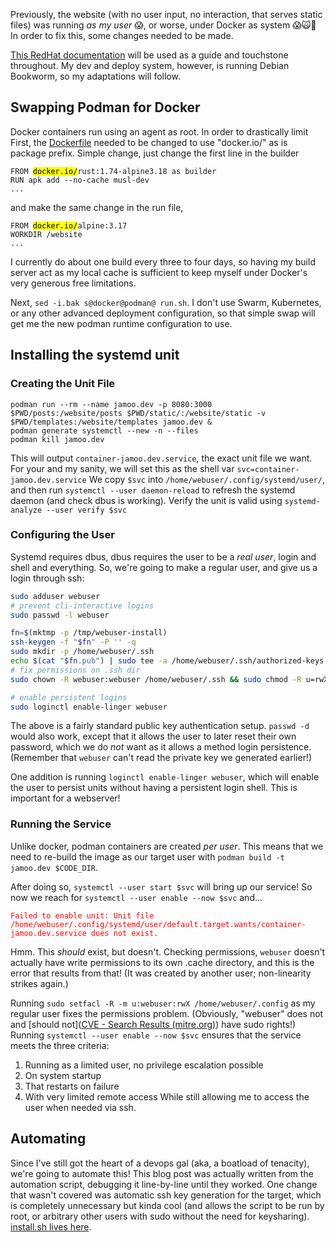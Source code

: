 Previously, the website (with no user input, no interaction, that serves static files) was running *as my user* 😱, or worse, under Docker as system 😱🙀🫨 In order to fix this, some changes needed to be made.

[This RedHat documentation](https://www.redhat.com/sysadmin/container-systemd-persist-reboot) will be used as a guide and touchstone throughout. My dev and deploy system, however, is running Debian Bookworm, so my adaptations will follow.
## Swapping Podman for Docker
Docker containers run using an agent as root. In order to drastically limit
First, the [Dockerfile](https://github.com/freeone3000/jamoo-dev-website/blob/master/Dockerfile) needed to be changed to use "docker.io/" as is package prefix. Simple change, just change the first line in the builder
<pre><code class="language-Dockerfile">FROM <mark>docker.io/</mark>rust:1.74-alpine3.18 as builder
RUN apk add --no-cache musl-dev
...
</code></pre>

and make the same change in the run file,
<pre><code class="language-Dockerfile">FROM <mark>docker.io/</mark>alpine:3.17
WORKDIR /website
...
</code></pre>

I currently do about one build every three to four days, so having my build server act as my local cache is sufficient to keep myself under Docker's very generous free limitations.

Next, `sed -i.bak s@docker@podman@ run.sh`.  I don't use Swarm, Kubernetes, or any other advanced deployment configuration, so that simple swap will get me the new podman runtime configuration to use.
## Installing the systemd unit
### Creating the Unit File
```shell
podman run --rm --name jamoo.dev -p 8080:3000 $PWD/posts:/website/posts $PWD/static/:/website/static -v $PWD/templates:/website/templates jamoo.dev &
podman generate systemctl --new -n --files
podman kill jamoo.dev
```
This will output `container-jamoo.dev.service`, the exact unit file we want. For your and my sanity, we will set this as the shell var `svc=container-jamoo.dev.service` 
We copy `$svc` into `/home/webuser/.config/systemd/user/`, and then run `systemctl --user daemon-reload` to refresh the systemd daemon (and check dbus is working). Verify the unit is valid using `systemd-analyze --user verify $svc`
### Configuring the User
Systemd requires dbus, dbus requires the user to be a *real user*, login and shell and everything. So, we're going to make a regular user, and give us a login through ssh:
```zsh
sudo adduser webuser
# prevent cli-interactive logins
sudo passwd -l webuser 

fn=$(mktmp -p /tmp/webuser-install)
ssh-keygen -f "$fn" -P '' -q
sudo mkdir -p /home/webuser/.ssh
echo $(cat "$fn.pub") | sudo tee -a /home/webuser/.ssh/authorized-keys
# fix permissions on .ssh dir
sudo chown -R webuser:webuser /home/webuser/.ssh && sudo chmod -R u=rwX,o-rwx,g-rwx /home/webuser/.ssh

# enable persistent logins
sudo loginctl enable-linger webuser
```
The above is a fairly standard public key authentication setup. `passwd -d` would also work, except that it allows the user to later reset their own password, which we do *not* want as it allows a method login persistence. (Remember that  `webuser` can't read the private key we generated earlier!)

One addition is running `loginctl enable-linger webuser`, which will enable the user to persist units without having a persistent login shell. This is important for a webserver!
### Running the Service
Unlike docker, podman containers are created *per user*. This means that we need to re-build the image as our target user with `podman build -t jamoo.dev $CODE_DIR`.

After doing so, `systemctl --user start $svc` will bring up our service! So now we reach for `systemctl --user enable --now $svc` and...
<pre><code class="language-shell"><span style="color: red">Failed to enable unit: Unit file /home/webuser/.config/systemd/user/default.target.wants/container-jamoo.dev.service does not exist.
</span></code></pre>
Hmm. This *should* exist, but doesn't. Checking permissions, `webuser` doesn't actually have write permissions to its own .cache directory, and this is the error that results from that! (It was created by another user; non-linearity strikes again.)

Running `sudo setfacl -R -m u:webuser:rwX /home/webuser/.config` as my regular user fixes the permissions problem. (Obviously, "webuser" does not and [should not]([CVE - Search Results (mitre.org)](https://cve.mitre.org/cgi-bin/cvekey.cgi?keyword=sudo)) have sudo rights!) Running `systemctl --user enable --now $svc` ensures that the service meets the three criteria:
1. Running as a limited user, no privilege escalation possible
2. On system startup
3. That restarts on failure
4. With very limited remote access
While still allowing me to access the user when needed via ssh.
## Automating
Since I've still got the heart of a devops gal (aka, a boatload of tenacity), we're going to automate this! This blog post was actually written from the automation script, debugging it line-by-line until they worked. One change that wasn't covered was automatic ssh key generation for the target, which is completely unnecessary but kinda cool (and allows the script to be run by root, or arbitrary other users with sudo without the need for keysharing). [install.sh lives here](https://github.com/freeone3000/jamoo-dev-website/blob/master/install.sh).
